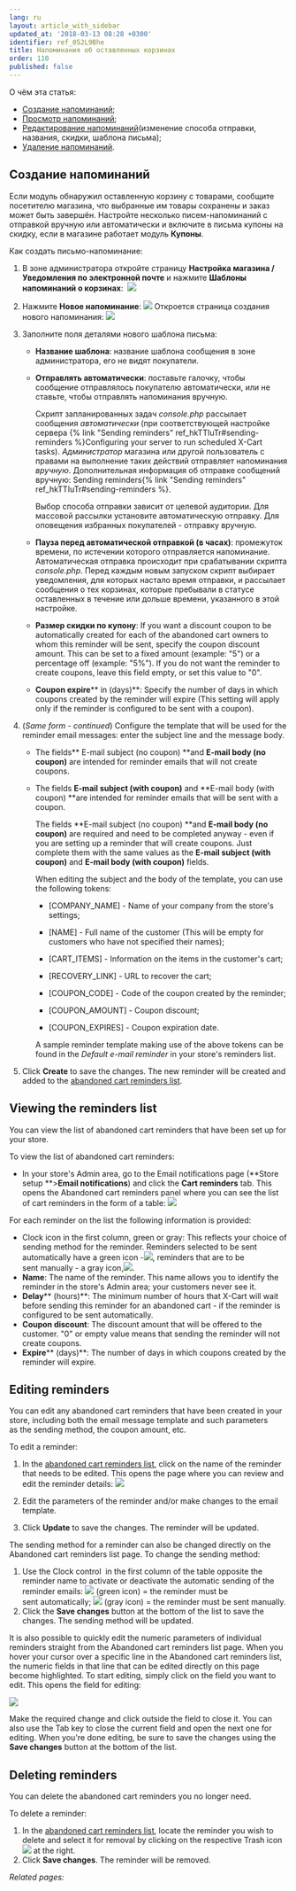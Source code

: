 ```yaml
---
lang: ru
layout: article_with_sidebar
updated_at: '2018-03-13 08:28 +0300'
identifier: ref_052L9Bhe
title: Напоминания об оставленных корзинах
order: 110
published: false
---
```

О чём эта статья:

*   [Создание напоминаний](#Создание-напоминаний);
*   [Просмотр напоминаний](#Просмотр-напоминаний);
*   [Редактирование напоминаний](#Редактирование-напоминаний)(изменение способа отправки, названия, скидки, шаблона письма);
*   [Удаление напоминаний](#Удаление-напоминаний).

## Создание напоминаний

Если модуль обнаружил оставленную корзину с товарами, сообщите посетителю магазина, что выбранные им товары сохранены и заказ может быть завершён. Настройте несколько писем-напоминаний с отправкой вручную или автоматически и включите в письма купоны на скидку, если в магазине работает модуль **Купоны**. 

Как создать письмо-напоминание:

1.  В зоне администратора откройте страницу **Настройка магазина / Уведомления по электронной почте** и нажмите **Шаблоны напоминаний о корзинах**: 
    ![]({{site.baseurl}}/attachments/7503950/8718924.png)

2.  Нажмите **Новое напоминание**:
    ![]({{site.baseurl}}/attachments/7503950/8718923.png)
    Откроется страница создания нового напоминания:
    ![]({{site.baseurl}}/attachments/7503950/8718927.png)

3.  Заполните поля деталями нового шаблона письма:

    *   **Название шаблона**: название шаблона сообщения в зоне администратора, его не видят покупатели. 
        
    *   **Отправлять автоматически**: поставьте галочку, чтобы сообщение отправлялось покупателю автоматически, или не ставьте, чтобы отправлять напоминания вручную. 

        Скрипт запланированных задач _console.php_ рассылает сообщения _автоматически_ (при соответствующей настройке сервера {% link "Sending reminders" ref_hkTTIuTr#sending-reminders %}Сonfiguring your server to run scheduled X-Cart tasks). _Администратор_ магазина или другой пользователь с правами на выполнение таких действий отправляет напоминания _вручную_. Дополнительная информация об отправке сообщений вручную: Sending reminders{% link "Sending reminders" ref_hkTTIuTr#sending-reminders %}.

        Выбор способа отправки зависит от целевой аудитории. Для массовой рассылки установите автоматическую отправку. Для оповещения избранных покупателей - отправку вручную. 

    *   **Пауза перед автоматической отправкой (в часах)**: промежуток времени, по истечении которого отправляется напоминание. Автоматическая отправка происходит при срабатывании скрипта _console.php_. Перед каждым новым запуском скрипт выбирает уведомления, для которых настало время отправки, и рассылает сообщения о тех корзинах, которые пребывали в статусе оставленных в течение или дольше времени, указанного в этой настройке.

    *   **Размер скидки по купону**: If you want a discount coupon to be automatically created for each of the abandoned cart owners to whom this reminder will be sent, specify the coupon discount amount. This can be set to a fixed amount (example: "5") or a percentage off (example: "5%"). If you do not want the reminder to create coupons, leave this field empty, or set this value to "0".
    *   **Coupon expire**** in (days)**: Specify the number of days in which coupons created by the reminder will expire (This setting will apply only if the reminder is configured to be sent with a coupon).

4.  (_Same form - continued_) Configure the template that will be used for the reminder email messages: enter the subject line and the message body.
    *   The fields** E-mail subject (no coupon) **and **E-mail body (no coupon)** are intended for reminder emails that will not create coupons.

    *   The fields **E-mail subject (with coupon)** and **E-mail body (with coupon) **are intended for reminder emails that will be sent with a coupon.

        The fields **E-mail subject (no coupon) **and **E-mail body (no coupon)** are required and need to be completed anyway - even if you are setting up a reminder that will create coupons. Just complete them with the same values as the **E-mail subject (with coupon)** and **E-mail body (with coupon)** fields.

        When editing the subject and the body of the template, you can use the following tokens:

        *   [COMPANY_NAME] - Name of your company from the store's settings;

        *   [NAME] - Full name of the customer (This will be empty for customers who have not specified their names);

        *   [CART_ITEMS] - Information on the items in the customer's cart;

        *   [RECOVERY_LINK] - URL to recover the cart;

        *   [COUPON_CODE] - Code of the coupon created by the reminder;

        *   [COUPON_AMOUNT] - Coupon discount;

        *   [COUPON_EXPIRES] - Coupon expiration date.

        A sample reminder template making use of the above tokens can be found in the _Default e-mail reminder_ in your store's reminders list.

5.  Click **Create** to save the changes. The new reminder will be created and added to the [abandoned cart reminders list](#viewing-the-reminders-list).

## Viewing the reminders list

You can view the list of abandoned cart reminders that have been set up for your store.

To view the list of abandoned cart reminders:

*   In your store's Admin area, go to the Email notifications page (**Store setup **>**Email notifications**) and click the **Cart reminders** tab. This opens the Abandoned cart reminders panel where you can see the list of cart reminders in the form of a table:
    ![]({{site.baseurl}}/attachments/7503950/8718928.png)

For each reminder on the list the following information is provided:

*   Clock icon in the first column, green or gray: This reflects your choice of sending method for the reminder. Reminders selected to be sent automatically have a green icon -![](attachments/7503950/8718929.png), reminders that are to be sent manually - a gray icon,![]({{site.baseurl}}/attachments/7503950/8718931.png).
*   **Name**: The name of the reminder. This name allows you to identify the reminder in the store's Admin area; your customers never see it.
*   **Delay**** (hours)**: The minimum number of hours that X-Cart will wait before sending this reminder for an abandoned cart - if the reminder is configured to be sent automatically.
*   **Coupon discount**: The discount amount that will be offered to the customer. "0" or empty value means that sending the reminder will not create coupons.
*   **Expire**** (days)**: The number of days in which coupons created by the reminder will expire.

## Editing reminders

You can edit any abandoned cart reminders that have been created in your store, including both the email message template and such parameters as the sending method, the coupon amount, etc.

To edit a reminder:

1.  In the [abandoned cart reminders list](#viewing-the-reminders-list), click on the name of the reminder that needs to be edited. This opens the page where you can review and edit the reminder details:
    ![]({{site.baseurl}}/attachments/7503950/8718932.png)

2.  Edit the parameters of the reminder and/or make changes to the email template.
3.  Click **Update** to save the changes. The reminder will be updated.

The sending method for a reminder can also be changed directly on the Abandoned cart reminders list page. To change the sending method:

1.  Use the Clock control  in the first column of the table opposite the reminder name to activate or deactivate the automatic sending of the reminder emails:
    ![]({{site.baseurl}}/attachments/7503950/8718929.png) (green icon) = the reminder must be sent automatically;
    ![]({{site.baseurl}}/attachments/7503950/8718931.png) (gray icon) = the reminder must be sent manually.
2.  Click the **Save changes** button at the bottom of the list to save the changes. The sending method will be updated.

It is also possible to quickly edit the numeric parameters of individual reminders straight from the Abandoned cart reminders list page. When you hover your cursor over a specific line in the Abandoned cart reminders list, the numeric fields in that line that can be edited directly on this page become highlighted. To start editing, simply click on the field you want to edit. This opens the field for editing:

![]({{site.baseurl}}/attachments/7503950/8718935.png)

Make the required change and click outside the field to close it. You can also use the Tab key to close the current field and open the next one for editing. When you're done editing, be sure to save the changes using the **Save changes** button at the bottom of the list.

## Deleting reminders

You can delete the abandoned cart reminders you no longer need.

To delete a reminder:

1.  In the [abandoned cart reminders list](#viewing-the-reminders-list), locate the reminder you wish to delete and select it for removal by clicking on the respective Trash icon ![]({{site.baseurl}}/attachments/7503950/7602228.png) at the right. 
2.  Click **Save changes**. The reminder will be removed.

_Related pages:_
